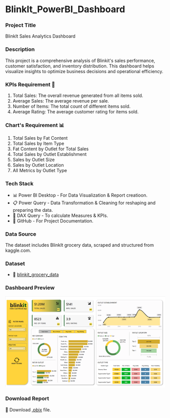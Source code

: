 # BlinkIt_PowerBI_Dashboard

### Project Title
BlinkIt Sales Analytics Dashboard

### Description
This project is a comprehensive analysis of Blinkit's sales performance, customer satisfaction, and inventory distribution.
This dashboard helps visualize insights to optimize business decisions and operational efficiency.

### KPIs Requirement :scroll:
1. Total Sales: The overall revenue generated from all items sold.
2. Average Sales: The average revenue per sale.
3. Number of Items: The total count of different items sold.
4. Average Rating: The average customer rating for items sold.

### Chart's Requirement :bar_chart:
1. Total Sales by Fat Content
2. Total Sales by Item Type
3. Fat Content by Outlet for Total Sales
4. Total Sales by Outlet Establishment
5. Sales by Outlet Size
6. Sales by Outlet Location
7. All Metrics by Outlet Type

### Tech Stack
- :bar_chart: Power BI Desktop - For Data Visualization & Report creatioon.
- :clipboard: Power Query - Data Transformation & Cleaning for reshaping and preparing the data.
- :brain: DAX Query -  To calculate Measures & KPIs.
- :ledger: GitHub - For Project Documentation.

### Data Source
The dataset includes BlinkIt grocery data, scraped and structured from kaggle.com.

### Dataset
- :open_file_folder: [blinkit_grocery_data](https://github.com/araza01/BlinkIt_PowerBI_Dashboard/blob/master/blinkIt_grocery_data.xlsx)

### Dashboard Preview
![image](https://github.com/araza01/BlinkIt_PowerBI_Dashboard/blob/master/Snapshot%20of%20the%20Dashboard.png)

### Download Report
:file_folder: Download [.pbix](https://github.com/araza01/BlinkIt_PowerBI_Dashboard/blob/master/BlinkIt_Analysis.pbix) file.
